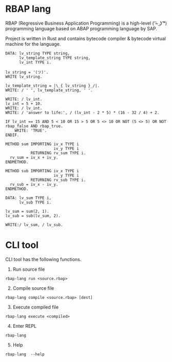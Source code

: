 # RBAP lang

RBAP (Regressive Business Application Programming) is a high-level ( ͡~ ͜ʖ ͡°) programming language
based on ABAP programming language by SAP.

Project is written in Rust and contains bytecode compiler & bytecode virtual machine for the language.

```abap
DATA: lv_string TYPE string,
      lv_template_string TYPE string,
      lv_int TYPE i.

lv_string = '(ツ)'.
WRITE lv_string.

lv_template_string = |\_{ lv_string }_/|.
WRITE: / ' ', lv_template_string, ' '.

WRITE: / lv_int.
lv_int = 5 + 10.
WRITE: / lv_int.
WRITE: / 'answer to life:', / (lv_int - 2 * 5) * (16 - 32 / 4) + 2.

IF lv_int == 15 AND 5 < 10 OR 15 > 5 OR 5 <> 10 OR NOT (5 <> 5) OR NOT rbap_false AND rbap_true.
    WRITE: 'TRUE'.
ENDIF.

METHOD sum IMPORTING iv_x TYPE i
                     iv_y TYPE i 
           RETURNING rv_sum TYPE i.
  rv_sum = iv_x + iv_y.
ENDMETHOD.

METHOD sub IMPORTING iv_x TYPE i
                     iv_y TYPE i 
           RETURNING rv_sub TYPE i.
  rv_sub = iv_x - iv_y.
ENDMETHOD.

DATA: lv_sum TYPE i,
      lv_sub TYPE i.

lv_sum = sum(2, 1).
lv_sub = sub(lv_sum, 2).

WRITE:/ lv_sum, / lv_sub.
```

# CLI tool

CLI tool has the following functions.

1. Run source file
```
rbap-lang run <source.rbap>
```

2. Compile source file
```
rbap-lang compile <source.rbap> [dest]
```

3. Execute compiled file
```
rbap-lang execute <compiled>
```

4. Enter REPL
```
rbap-lang 
```

5. Help
```
rbap-lang  --help
```
